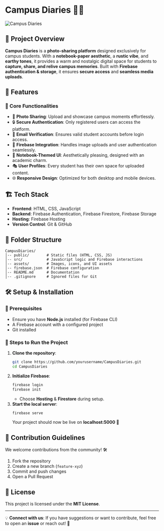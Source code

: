 # Campus Diaries 📖✨

![Campus Diaries](https://your-image-link.com) <!-- Add a relevant banner or logo -->

## 🎯 Project Overview
**Campus Diaries** is a **photo-sharing platform** designed exclusively for campus students. With a **notebook-paper aesthetic**, a **rustic vibe**, and **earthy tones**, it provides a warm and nostalgic digital space for students to **capture, share, and relive campus memories**. Built with **Firebase authentication & storage**, it ensures **secure access** and **seamless media uploads**.

## 🚀 Features

### 🌟 Core Functionalities
- 📸 **Photo Sharing**: Upload and showcase campus moments effortlessly.
- 🔒 **Secure Authentication**: Only registered users can access the platform.
- 📧 **Email Verification**: Ensures valid student accounts before login access.
- 📂 **Firebase Integration**: Handles image uploads and user authentication seamlessly.
- 📝 **Notebook-Themed UI**: Aesthetically pleasing, designed with an academic charm.
- 🎭 **User Profiles**: Every student has their own space for uploaded content.
- 🌐 **Responsive Design**: Optimized for both desktop and mobile devices.

## 🏗️ Tech Stack
- **Frontend**: HTML, CSS, JavaScript
- **Backend**: Firebase Authentication, Firebase Firestore, Firebase Storage
- **Hosting**: Firebase Hosting
- **Version Control**: Git & GitHub

## 📂 Folder Structure
```
CampusDiaries/
│-- public/        # Static files (HTML, CSS, JS)
│-- src/           # JavaScript logic and Firebase interactions
│-- assets/        # Images, icons, and UI assets
│-- firebase.json  # Firebase configuration
│-- README.md      # Documentation
│-- .gitignore     # Ignored files for Git
```

## 🛠️ Setup & Installation

### 🔹 Prerequisites
- Ensure you have **Node.js** installed (for Firebase CLI)
- A Firebase account with a configured project
- Git installed

### 🔹 Steps to Run the Project
1. **Clone the repository**:
   ```sh
   git clone https://github.com/yourusername/CampusDiaries.git
   cd CampusDiaries
   ```
2. **Initialize Firebase**:
   ```sh
   firebase login
   firebase init
   ```
   - Choose **Hosting** & **Firestore** during setup.
3. **Start the local server**:
   ```sh
   firebase serve
   ```
   Your project should now be live on **localhost:5000** 🎉

## 📌 Contribution Guidelines
We welcome contributions from the community! 🛠️
1. Fork the repository
2. Create a new branch (`feature-xyz`)
3. Commit and push changes
4. Open a Pull Request

## 📜 License
This project is licensed under the **MIT License**.

---

💡 **Connect with us**: If you have suggestions or want to contribute, feel free to open an **issue** or reach out! 🚀
